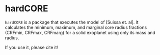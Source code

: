 # hardCORE
`hardCORE` is a package that executes the model of [Suissa et. al]. It calculates the minimum, maximum, and marginal core radius fractions (CRFmin, CRFmax, CRFmarg) for a solid exoplanet using only its mass and radius.

If you use it, please cite it! 
